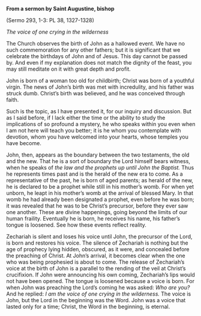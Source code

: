 

**From a sermon by Saint Augustine, bishop**

(Sermo 293, 1-3: PL 38, 1327-1328)

_The voice of one crying in the wilderness_

The Church observes the birth of John as a hallowed event. We have no such commemoration for any other fathers; but it is significant that we celebrate the birthdays of John and of Jesus. This day cannot be passed by. And even if my explanation does not match the dignity of the feast, you may still meditate on it with great depth and profit.

John is born of a woman too old for childbirth; Christ was born of a youthful virgin. The news of John’s birth was met with incredulity, and his father was struck dumb. Christ’s birth was believed, and he was conceived through faith.

Such is the topic, as I have presented it, for our inquiry and discussion. But as I said before, if I lack either the time or the ability to study the implications of so profound a mystery, he who speaks within you even when I am not here will teach you better; it is he whom you contemplate with devotion, whom you have welcomed into your hearts, whose temples you have become.

John, then, appears as the boundary between the two testaments, the old and the new. That he is a sort of boundary the Lord himself bears witness, when he speaks of _the law and the prophets up until John the Baptist._ Thus he represents times past and is the herald of the new era to come. As a representative of the past, he is born of aged parents; as herald of the new, he is declared to be a prophet while still in his mother’s womb. For when yet unborn, he leapt in his mother’s womb at the arrival of blessed Mary. In that womb he had already been designated a prophet, even before he was born; it was revealed that he was to be Christ’s precursor, before they ever saw one another. These are divine happenings, going beyond the limits of our human fraility. Eventually he is born, he receives his name, his father’s tongue is loosened. See how these events reflect reality.

Zechariah is silent and loses his voice until John, the precursor of the Lord, is born and restores his voice. The silence of Zechariah is nothing but the age of prophecy lying hidden, obscured, as it were, and concealed before the preaching of Christ. At John’s arrival, it becomes clear when the one who was being prophesied is about to come. The release of Zechariah’s voice at the birth of John is a parallel to the rending of the veil at Christ’s crucifixion. If John were announcing his own coming, Zechariah’s lips would not have been opened. The tongue is loosened because a voice is born. For when John was preaching the Lord’s coming he was asked: _Who are you?_ And he replied: _I am the voice of one crying in the wilderness._ The voice is John, but the Lord in the beginning was the Word. John was a voice that lasted only for a time; Christ, the Word in the beginning, is eternal.

